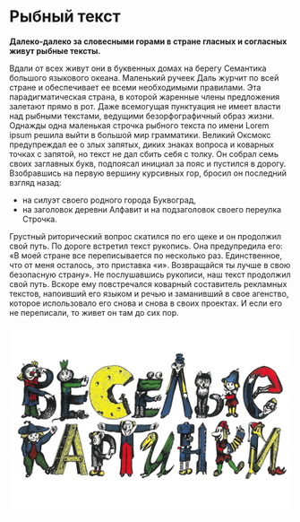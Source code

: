 # Рыбный текст
**Далеко-далеко за словесными горами в стране гласных и согласных живут рыбные тексты.** 

Вдали от всех живут они в буквенных домах на берегу Семантика большого языкового океана. 
Маленький ручеек Даль журчит по всей стране и обеспечивает ее всеми необходимыми правилами. 
Эта парадигматическая страна, в которой жаренные члены предложения залетают прямо в рот. 
Даже всемогущая пунктуация не имеет власти над рыбными текстами, ведущими безорфографичный образ жизни. 
Однажды одна маленькая строчка рыбного текста по имени Lorem ipsum решила выйти в большой мир грамматики. 
Великий Оксмокс предупреждал ее о злых запятых, диких знаках вопроса и коварных точках с запятой, но текст не дал сбить себя с толку. Он собрал семь своих заглавных букв, подпоясал инициал за пояс и пустился в дорогу. 
Взобравшись на первую вершину курсивных гор, бросил он последний взгляд назад:
- на силуэт своего родного города Буквоград,
- на заголовок деревни Алфавит и на подзаголовок своего переулка Строчка.


Грустный риторический вопрос скатился по его щеке и он продолжил свой путь. По дороге встретил текст рукопись.
Она предупредила его: «В моей стране все переписывается по несколько раз. 
Единственное, что от меня осталось, это приставка «и». 
Возвращайся ты лучше в свою безопасную страну». 
Не послушавшись рукописи, наш текст продолжил свой путь. 
Вскоре ему повстречался коварный составитель рекламных текстов, напоивший его языком и речью и заманивший в свое агенство, которое использовало его снова и снова в своих проектах. 
И если его не переписали, то живет он там до сих пор. 

![image.png](/img/123.jpg)

